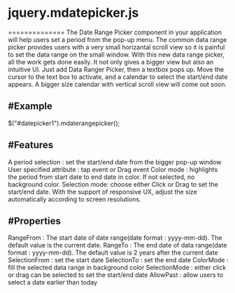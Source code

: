 # jquery.mdatepicker.js
==============
The Date Range Picker component in your application will help users set a period from the pop-up menu. The common data range picker provides users with a very small horizantal scroll view so it is painful to set the data range on the small window. With this new data range picker, all the work gets done easily. It not only gives a bigger view but also an intuitive UI. Just add Data Ranger Picker, then a textbox pops up. Move the cursor to the text box to activate, and a calendar to select the start/end date appears. A bigger size calendar with vertical scroll view will come out soon.

#Example
--------------------
$("#datepicker1").mdaterangepicker();

#Features
--------------------
A period selection : set the start/end date from the bigger pop-up window
User specified attribute : tap event or Drag event
Color mode : highlights the period from start date to end date in color. If not selected, no background color.
Selection mode:  choose either Click or Drag to set the start/end date.
With the support of responsive UX,  adjust the size automatically according to screen resolutions. 


#Properties
--------------------
RangeFrom : The start date of date range(date format : yyyy-mm-dd). The default value is the current date.
RangeTo : The end date of data range(date format : yyyy-mm-dd). The default value is 2 years after the current date
SelectionFrom : set the start date
SelectionTo : set the end date
ColorMode : fill the selected data range in background color
SelectionMode : either click or drag can be selected to set the start/end date
AllowPast :  allow users to select a date earlier than today
